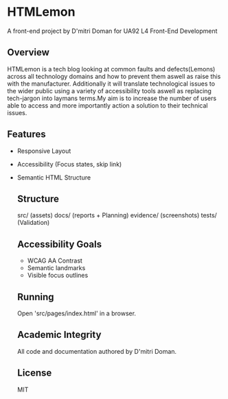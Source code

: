 # HTMLemon
A front-end project by D'mitri Doman for UA92 L4 Front-End Development

## Overview
HTMLemon is a tech blog looking at common faults and defects(Lemons) across all technology domains and how to prevent them aswell as raise this with the manufacturer. Additionally it will translate technological issues to the wider public using a variety of accessibility tools aswell as replacing tech-jargon into laymans terms.My aim is to increase the number of users able to access and more importantly action a solution to their technical issues.

## Features
- Responsive Layout
- Accessibility (Focus states, skip link)
- Semantic HTML Structure
  
  ## Structure

  src/ (assets)
  docs/ (reports + Planning)
  evidence/ (screenshots)
  tests/ (Validation)

  ## Accessibility Goals 
  - WCAG AA Contrast
  - Semantic landmarks
  - Visible focus outlines
  
  ## Running 
  Open 'src/pages/index.html' in a browser.

  ## Academic Integrity 
  All code and documentation authored by D'mitri Doman.

  ## License 
  MIT